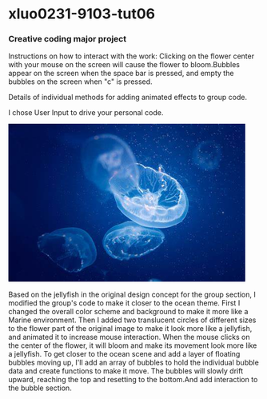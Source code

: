 # xluo0231-9103-tut06
### Creative coding major project
Instructions on how to interact with the work: Clicking on the flower center with your mouse on the screen will cause the flower to bloom.Bubbles appear on the screen when the space bar is pressed, and empty the bubbles on the screen when "c" is pressed.

Details of individual methods for adding animated effects to group code.

I chose User Input to drive your personal code.

![An image of jellyfish](OIP.jfif)

Based on the jellyfish in the original design concept for the group section, I modified the group's code to make it closer to the ocean theme. First I changed the overall color scheme and background to make it more like a Marine environment. Then I added two translucent circles of different sizes to the flower part of the original image to make it look more like a jellyfish, and animated it to increase mouse interaction. When the mouse clicks on the center of the flower, it will bloom and make its movement look more like a jellyfish. To get closer to the ocean scene and add a layer of floating bubbles moving up, I'll add an array of bubbles to hold the individual bubble data and create functions to make it move. The bubbles will slowly drift upward, reaching the top and resetting to the bottom.And add interaction to the bubble section.